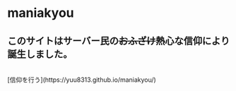 # maniakyou
## このサイトはサーバー民の~~おふざけ~~熱心な信仰により誕生しました。
<br>
[信仰を行う](https://yuu8313.github.io/maniakyou/)
